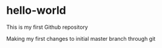 # hello-world
This is my first Github repository

Making my first changes to initial master branch through git
